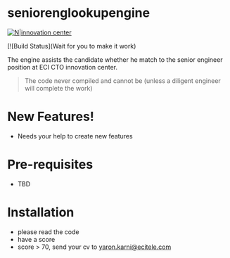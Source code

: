 # seniorenglookupengine

[![N|innovation center](http://cdn.slidesharecdn.com/profile-photo-ecitelecom-96x96.jpg?cb=1522916800)](https://career.ecitele.com/careers/cto/2A.C0E/senior-sw-developer-cto/all/)

[![Build Status](Wait for you to make it work)

The engine assists the candidate whether he match to the senior engineer position at ECI CTO innovation center.

> The code never compiled and cannot be (unless a diligent engineer will complete the work)

# New Features!

  - Needs your help to create new features

# Pre-requisites 
  - TBD
  
# Installation
  - please read the code
  - have a score
  - score > 70, send your cv to yaron.karni@ecitele.com
  
